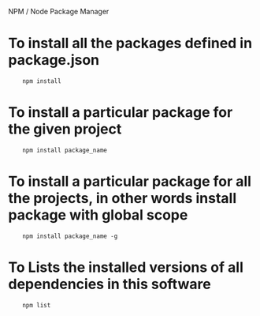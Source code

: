 NPM / Node Package Manager

# To install all the packages defined in package.json
        npm install 

# To install a particular package for the given project
        npm install package_name

# To install a particular package for all the projects, in other words install package with global scope
        npm install package_name -g

# To Lists the installed versions of all dependencies in this software
        npm list